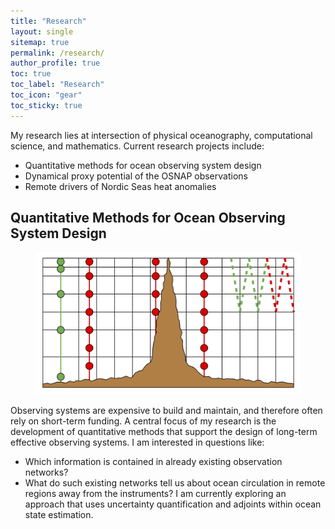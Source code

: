 ```yaml
---
title: "Research"
layout: single
sitemap: true
permalink: /research/
author_profile: true
toc: true
toc_label: "Research"
toc_icon: "gear"
toc_sticky: true
---
```


My research lies at intersection of physical oceanography, computational science, and mathematics. Current research projects include:
- Quantitative methods for ocean observing system design
- Dynamical proxy potential of the OSNAP observations
- Remote drivers of Nordic Seas heat anomalies


## Quantitative Methods for Ocean Observing System Design

<figure>
  <img src="/assets/images/design.png" alt="">
  <figcaption> </figcaption>
</figure>

Observing systems are expensive to build and maintain, and therefore often rely on short-term funding. 
A central focus of my research is the development of quantitative methods that support the design of long-term effective observing systems. I am interested in questions like:
- Which information is contained in already existing observation networks? 
- What do such existing networks tell us about ocean circulation in remote regions away from the instruments? 
I am currently exploring an approach that uses uncertainty quantification and adjoints within ocean state estimation.

<!--
<figure>
  <img src="/assets/images/adxxtauv_lt36.png" alt="">
  <figcaption>Sensitivity of Nordic Seas heat content to meridional wind stress. </figcaption>
</figure>

Variability in the poleward progression of ocean heat across the Nordic Seas, from the subpolar North Atlantic towards the Arctic Ocean, has been linked to Arctic sea ice extent, mass loss from the Greenland Ice Sheet, and northwestern European climate. It is not well understood, However, remotely triggered perturbations are usually not further disentangled according to their forcings and regions of origin. 
I compute adjoint sensitivities of Nordic Seas heat content to local and remote atmospheric forcing within the ECCOv4 ocean state estimation framework.

The aim of this chapter is therefore to disentangle local and remote processes that generate upper-ocean heat content anomalies in the Nordic Seas on timescales up to a decade, and identify how atmospheric forcing anomalies in remote regions can generate upper-ocean heat content anomalies in the Nordic Seas. 
However, remotely triggered perturbations are usually not further disentangled according to their forcings and regions of origin. This is partly due to the fact that the employed technique of using correlations does not allow identification of physical causation, only mutual variability. In contrast, adjoint-based sensitivity studies reveal causal chains and dynamical relation- ships among physical variables encoded in the model, and shall be the approach of this work. -->



<!--
## Connecting the OSNAP observations to remote regions 
The first data from the OSNAP (Overturning in the Subpolar North Atlantic Program) array, a recently installed observing system in the subpolar North Atlantic, has provided new insights into volume, heat, and freshwater transports at the latitudes of the array. An important next step is to put the OSNAP observations into a broader spatial and temporal context, answering the key question: Can the OSNAP array inform - or could even serve as a proxy for - unobserved hydrographic and circulation quantities remote from the array? For instance: For Nordic Seas heat content or subsurface temperature close to Greenland's margins?

I quantify the proxy potential of the OSNAP array by means of a novel, dynamics-based technique that uses adjoint modeling and uncertainty quantification within the ECCO (Estimating the Circulation and Climate of the Ocean) state estimation framework.
The novelty consists of two aspects. First, OSNAP's proxy potential is evaluated based purely on dynamical information that is propagated via the equations of motion, as opposed to techniques that are based on statistical inference, e.g., correlations, regression and EOFs. Second, no actual OSNAP measurement values are needed such that OSNAP's proxy potential can be investigated on longer timescales than the 21 months of OSNAP data that are currently available.

Observing systems, such as the OSNAP array and other observational efforts in the Atlantic, are expensive to deploy and maintain, and therefore often rely on short-term funding periods. Our novel method can be used to support the design of an effective, long-term Atlantic observing system, owing to the following features: the method is fundamentally dynamics-based, takes into account data redundancy between observations, and can evaluate not only existing, but also future and hypothetical observing systems.






## The OSNAP array in a broader spatial context

## Ice-ocean interactions: Greenland melt

## Constraints of proxy data on past ocean circulation
-->

